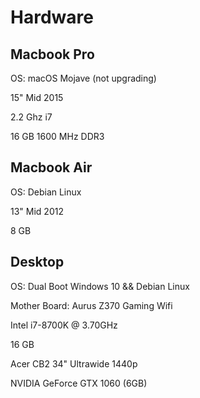 # Hardware
## Macbook Pro
OS: macOS Mojave (not upgrading)

15" Mid 2015

2.2 Ghz i7

16 GB 1600 MHz DDR3

## Macbook Air
OS: Debian Linux

13" Mid 2012 

8 GB 

## Desktop 
OS: Dual Boot Windows 10 && Debian Linux

Mother Board: Aurus Z370 Gaming Wifi

Intel i7-8700K @ 3.70GHz

16 GB

Acer CB2 34" Ultrawide 1440p

NVIDIA GeForce GTX 1060 (6GB)
